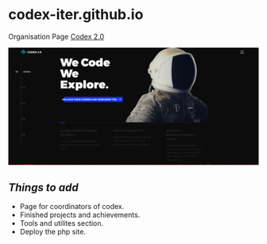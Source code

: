 # codex-iter.github.io
Organisation Page
[Codex 2.0](http://tiny.cc/codexiter)


![screenshot](./codex2.0.png)


## *Things to add*
+ Page for coordinators of codex.
+ Finished projects and achievements.
+ Tools and utilites section.
+ Deploy the php site.